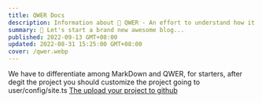 ```yaml
---
title: QWER Docs
description: Information about 🚀 QWER - An effort to understand how it works ❤
summary: 🎉 Let's start a brand new awesome blog...
published: 2022-09-13 GMT+08:00
updated: 2022-08-31 15:25:00 GMT+08:00
cover: /qwer.webp
---
```


We have to differentiate among MarkDown and QWER, 
for starters, after degit the project you should customize the project going to user/config/site.ts
[The upload your project to github ](https://docs.github.com/en/get-started/importing-your-projects-to-github/importing-source-code-to-github/adding-locally-hosted-code-to-github)
